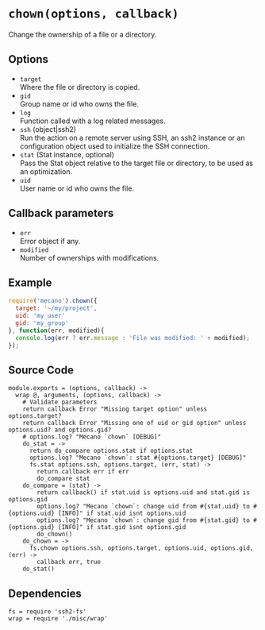 
# `chown(options, callback)`

Change the ownership of a file or a directory.

## Options

*   `target`   
    Where the file or directory is copied.   
*   `gid`   
    Group name or id who owns the file.   
*   `log`   
    Function called with a log related messages.   
*   `ssh` (object|ssh2)   
    Run the action on a remote server using SSH, an ssh2 instance or an
    configuration object used to initialize the SSH connection.   
*   `stat` (Stat instance, optional)   
    Pass the Stat object relative to the target file or directory, to be
    used as an optimization.   
*   `uid`   
    User name or id who owns the file.   

## Callback parameters

*   `err`   
    Error object if any.   
*   `modified`   
    Number of ownerships with modifications.   

## Example

```js
require('mecano').chown({
  target: '~/my/project',
  uid: 'my_user'
  gid: 'my_group'
}, function(err, modified){
  console.log(err ? err.message : 'File was modified: ' + modified);
});
```

## Source Code

    module.exports = (options, callback) ->
      wrap @, arguments, (options, callback) ->
        # Validate parameters
        return callback Error "Missing target option" unless options.target?
        return callback Error "Missing one of uid or gid option" unless options.uid? and options.gid?
        # options.log? "Mecano `chown` [DEBUG]"
        do_stat = ->
          return do_compare options.stat if options.stat
          options.log? "Mecano `chown`: stat #{options.target} [DEBUG]"
          fs.stat options.ssh, options.target, (err, stat) ->
            return callback err if err
            do_compare stat
        do_compare = (stat) ->
            return callback() if stat.uid is options.uid and stat.gid is options.gid
            options.log? "Mecano `chown`: change uid from #{stat.uid} to #{options.uid} [INFO]" if stat.uid isnt options.uid
            options.log? "Mecano `chown`: change gid from #{stat.gid} to #{options.gid} [INFO]" if stat.gid isnt options.gid
            do_chown()
        do_chown = ->
          fs.chown options.ssh, options.target, options.uid, options.gid, (err) ->
            callback err, true
        do_stat()

## Dependencies

    fs = require 'ssh2-fs'
    wrap = require './misc/wrap'








